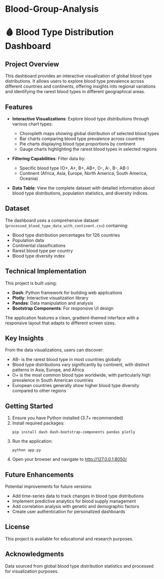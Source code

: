 # Blood-Group-Analysis
 # 🩸 Blood Type Distribution Dashboard

## Project Overview

This dashboard provides an interactive visualization of global blood type distributions. It allows users to explore blood type prevalence across different countries and continents, offering insights into regional variations and identifying the rarest blood types in different geographical areas.

## Features

- **Interactive Visualizations**: Explore blood type distributions through various chart types:
  - Choropleth maps showing global distribution of selected blood types
  - Bar charts comparing blood type prevalence across countries
  - Pie charts displaying blood type proportions by continent
  - Gauge charts highlighting the rarest blood types in selected regions

- **Filtering Capabilities**: Filter data by:
  - Specific blood type (O+, A+, B+, AB+, O-, A-, B-, AB-)
  - Continent (Africa, Asia, Europe, North America, South America, Oceania)

- **Data Table**: View the complete dataset with detailed information about blood type distributions, population statistics, and diversity indices.

## Dataset

The dashboard uses a comprehensive dataset (`processed_blood_type_data_with_continent.csv`) containing:
- Blood type distribution percentages for 126 countries
- Population data
- Continental classifications
- Rarest blood type per country
- Blood type diversity index

## Technical Implementation

This project is built using:
- **Dash**: Python framework for building web applications
- **Plotly**: Interactive visualization library
- **Pandas**: Data manipulation and analysis
- **Bootstrap Components**: For responsive UI design

The application features a clean, gradient-themed interface with a responsive layout that adapts to different screen sizes.

## Key Insights

From the data visualizations, users can discover:
- AB- is the rarest blood type in most countries globally
- Blood type distributions vary significantly by continent, with distinct patterns in Asia, Europe, and Africa
- O+ is the most common blood type worldwide, with particularly high prevalence in South American countries
- European countries generally show higher blood type diversity compared to other regions

## Getting Started

1. Ensure you have Python installed (3.7+ recommended)
2. Install required packages:
   ```
   pip install dash dash-bootstrap-components pandas plotly
   ```
3. Run the application:
   ```
   python app.py
   ```
4. Open your browser and navigate to http://127.0.0.1:8050/

## Future Enhancements

Potential improvements for future versions:
- Add time-series data to track changes in blood type distributions
- Implement predictive analytics for blood supply management
- Add correlation analysis with genetic and demographic factors
- Create user authentication for personalized dashboards

## License

This project is available for educational and research purposes.

## Acknowledgments

Data sourced from global blood type distribution statistics and processed for visualization purposes.

